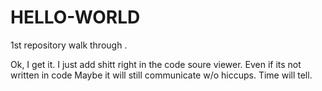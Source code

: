 # HELLO-WORLD
1st repository walk through .

Ok, I get it. I just add shitt right in the code soure viewer. Even if its not written in code Maybe it will still communicate w/o hiccups. Time will tell.
